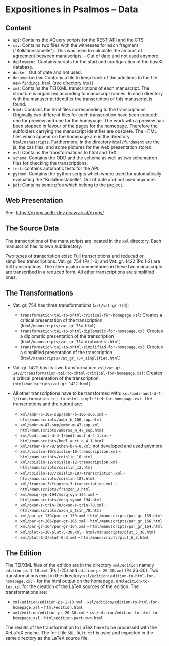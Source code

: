 # Expositiones in Psalmos – Data

## Content

- ```api```: Contains the XQuery scripts for the REST-API and the CTS
- ```csv```: Contains two files with the witnesses for each fragment ("Kollationstabelle"). This was used to calculate the amount of agreement between manuscripts. - Out of date and not used anymore.
- ```deployment```: Contains scripts for the start and configuration of the baseX database.
- ```docker```: Out of date and not used.
- ```documentation```: Contains a file to keep track of the additions to the file ```new-findings.html``` (see directory ```html```)
- ```xml```: Contains the TEI/XML transcriptions of each manuscript. The structure is organized according to manuscript names. In each directory with the manuscript identifier the transcription of this manuscript is found.
- ```html```: Contains the html files corresponding to the transcriptions. Originally two different files for each transcription have been created: one for preview and one for the homepage. The work with a preview has been stopped in favour of the pages for the homepage. Therefore the subfolders carrying the manuscript identifier are obsolete. The HTML files which appear on the homepage are in the directory ```html/manuscripts```. Furthermore, in the directory ```html/fundament``` are the js, the css files, and some pictures for the web presentation stored.
- ```xsl```: Contains the transformations to html and TeX.
- ```schema```: Contains the ODD and the schema as well as two schematron files for checking the transcriptions.
- ```test```: contains automatic tests for the API.
- ```python```: Contains the python scripts which where used for automatically evaluating the "Kollationstabelle". Out of date and not used anymore.
- ```pdf```: Contains some pfds which belong to the project.

## Web Presentation

See: https://expps.acdh-dev.oeaw.ac.at/expps/

## The Source Data

The transcriptions of the manuscripts are located in the ```xml``` directory. Each manuscript has its own subdirectory.

Two types of transcription exist: Full transcriptions and reduced or simplified transcriptions. Vat. gr. 754 (Ps 1-6) and Vat. gr. 1422 (Ps 1-2) are full transcriptions. The other psalm commentaries in these two manuscripts are transcribed in a reduced form. All other transcriptions are simplified ones. 

## The Transformations

- Vat. gr. 754 has three transformations (```xsl/vat-gr-754```):
  
   - ```transformation-tei-to-xhtml-critical-for-homepage.xsl```: Creates a critical presentation of the transcription (```html/manuscripts/vat_gr_754.html```)
   - ```transformation-tei-to-xhtml-diplomatic-for-homepage.xsl```: Creates a diplomatic presentation of the transcription (```html/manuscripts/vat_gr_754_diplomatic.html```)
   - ```transformation-tei-to-xhtml-simplified-for-homepage.xsl```: Creates a simplified presentation of the transcription (```html/manuscripts/vat_gr_754_simplified.html```)

- Vat. gr. 1422 has its own transformation: ```xsl/vat-gr-1422/transformation-tei-to-xhtml-critical-for-homepage.xsl```: Creates a critical presentation of the transcription (```html/manuscripts/vat_gr_1422.html```)
- All other transcriptions have to be transformed with: ```xsl/bodl-auct-d-4-1/transformation-tei-to-xhtml-simplified-for-homepage.xsl```. The transcriptions and the output are:
   
   - ```xml/ambr-b-106-sup/ambr-b-106-sup.xml``` - ```html/manuscripts/ambr_b_106_sup.html```
   - ```xml/ambr-m-47-sup/ambr-m-47-sup.xml``` - ```html/manuscripts/ambros_m_47_sup.html```
   - ```xml/bodl-auct-d-4-1/bodl-auct-d-4-1.xml``` - ```html/manuscripts/bodl_auct_d_4_1.html```
   - ```xml/athen-b-n-8/athen-b-n-8.xml```: not developed and used anymore
   - ```xml/coislin-10/coislin-10-transcription.xml``` - ```html/manuscripts/coislin_10.html```
   - ```xml/coislin-12/coislin-12-transcription.xml``` - ```html/manuscripts/coislin_12.html```
   - ```xml/coislin-187/coislin-187-transcription.xml``` - ```html/manuscripts/coislin-187.html```
   - ```xml/franzon-3/franzon-3-transcription.xml``` - ```html/manuscripts/franzon_3.html```
   - ```xml/mosq-syn-194/mosq-syn-194.xml``` - ```html/manuscripts/mosq_synod_194.html```
   - ```xml/oxon-s-trin-78/oxon-s-trin-78.xml``` - ```html/manuscripts/oxon_s_trin_78.html```
   - ```xml/par-gr-139/par-gr-139.xml``` - ```html/manuscripts/par_gr_139.html```
   - ```xml/par-gr-166/par-gr-166.xml``` - ```html/manuscripts/par_gr_166.html```
   - ```xml/par-gr-164/par-gr-164.xml``` - ```html/manuscripts/par_gr_164.html```
   - ```xml/plut-5-30/plut-5-30.xml``` - ```html/manuscripts/plut_5_30.html```
   - ```xml/plut-6-3/plut-6-3.xml``` - ```html/manuscripts/plut_6_3.html```

## The Edition

The TEI/XML files of the edition are in the directory ```xml/edition``` namely ```edition-ps-1-10.xml``` (Ps 1-25) and ```edition-ps-26-30.xml``` (Ps 26-30).
Two transformations exist in the directory ```xsl/edition```: ```edition-to-html-for-homepage.xsl``` - for the html output on the homepage, and ```edition-to-tex.xsl``` for the creation of the LaTeX sources of the edition.
The transformations are:

- ```xml/edition/edition-ps-1-10.xml``` - ```xsl/edition/edition-to-html-for-homepage.xsl``` - ```html/edition.html```
- ```xml/edition/edition-ps-26-30.xml``` - ```xsl/edition/edition-to-html-for-homepage.xsl``` - ```html/edition-part-two.html```

The results of the transformation to LaTeX have to be processed with the XeLaTeX engine. The font file ```SBL_BLit.ttf``` is used and expected in the same directory as the LaTeX source file.
